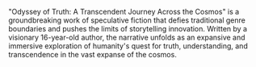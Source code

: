 "Odyssey of Truth: A Transcendent Journey Across the Cosmos" is a groundbreaking work of speculative fiction that defies traditional genre boundaries and pushes the limits of storytelling innovation. Written by a visionary 16-year-old author, the narrative unfolds as an expansive and immersive exploration of humanity's quest for truth, understanding, and transcendence in the vast expanse of the cosmos.
